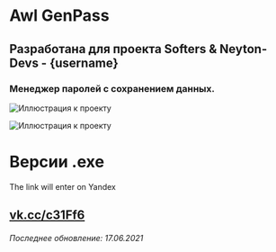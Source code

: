 # Awl GenPass
## Разработана для проекта Softers & Neyton-Devs - {username}
### Менеджер паролей с сохранением данных.
![Иллюстрация к проекту](https://habrastorage.org/webt/g6/wm/zp/g6wmzpmhozx0yfvra7qzpmckqxe.png)

![Иллюстрация к проекту](https://habrastorage.org/webt/4j/nv/py/4jnvpyswemhoqp7j1tdtbk2qmz0.png)

# Версии .exe 
The link will enter on Yandex
 ## [vk.cc/c31Ff6](https://vk.cc/c31Ff6)

###### Последнее обновление: 17.06.2021
